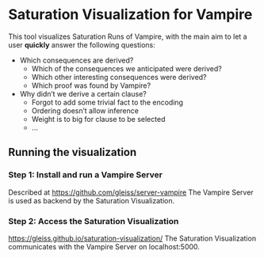 #  Saturation Visualization for Vampire

This tool visualizes Saturation Runs of Vampire, with the main aim to let a user **quickly** answer the following questions:
* Which consequences are derived?
  * Which of the consequences we anticipated were derived?
  * Which other interesting consequences were derived?
  * Which proof was found by Vampire?
* Why didn’t we derive a certain clause?
  * Forgot to add some trivial fact to the encoding
  * Ordering doesn’t allow inference
  * Weight is to big for clause to be selected
  * ...

## Running the visualization
### Step 1: Install and run a Vampire Server
Described at https://github.com/gleiss/server-vampire
The Vampire Server is used as backend by the Saturation Visualization.

### Step 2: Access the Saturation Visualization
https://gleiss.github.io/saturation-visualization/
The Saturation Visualization communicates with the Vampire Server on localhost:5000.
